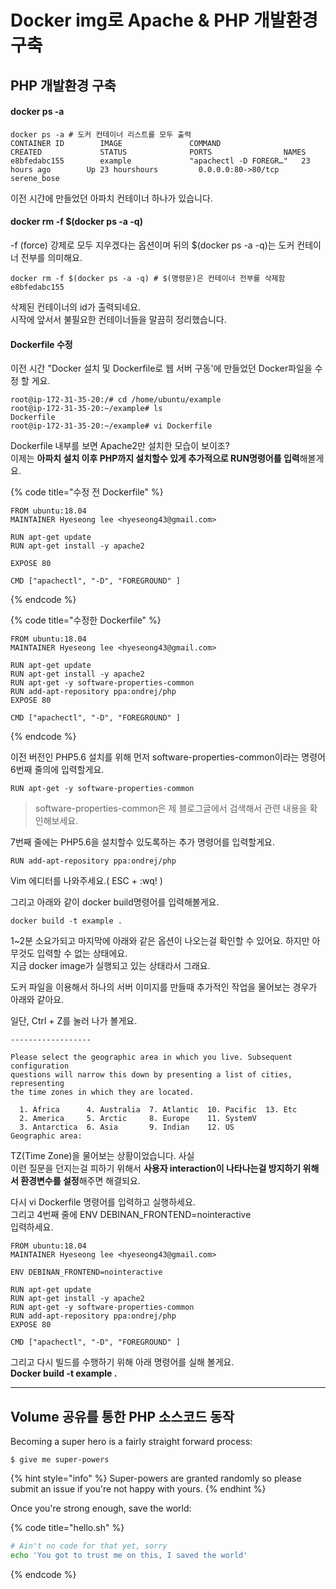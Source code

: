 # Docker img로 Apache & PHP 개발환경 구축

## PHP 개발환경 구축



#### docker ps -a 

```text
docker ps -a # 도커 컨테이너 리스트를 모두 출력
CONTAINER ID        IMAGE               COMMAND                  CREATED             STATUS              PORTS                NAMES
e8bfedabc155        example             "apachectl -D FOREGR…"   23 hours ago        Up 23 hourshours         0.0.0.0:80->80/tcp   serene_bose
```

이전 시간에 만들었던 아파치 컨테이너 하나가 있습니다. 

#### **docker rm -f $\(docker ps -a -q\)**

-f \(force\) 강제로 모두 지우겠다는 옵션이며 뒤의 $\(docker ps -a -q\)는 도커 컨테이너 전부를 의미해요.   

```text
docker rm -f $(docker ps -a -q) # $(명령문)은 컨테이너 전부를 삭제함                                       
e8bfedabc155
```

삭제된 컨테이너의 id가 출력되네요.   
시작에 앞서서  불필요한 컨테이너들을 말끔히 정리했습니다. 



#### Dockerfile 수정 

이전 시간 "Docker 설치 및 Dockerfile로 웹 서버 구동'에 만들었던 Docker파일을 수정 할 게요. 

```text
root@ip-172-31-35-20:/# cd /home/ubuntu/example
root@ip-172-31-35-20:~/example# ls
Dockerfile
root@ip-172-31-35-20:~/example# vi Dockerfile
```

Dockerfile 내부를 보면 Apache2만 설치한 모습이 보이조?  
이제는 **아파치 설치 이후 PHP까지 설치할수 있게 추가적으로 RUN명령어를 입력**해볼게요. 

{% code title="수정 전 Dockerfile" %}
```text
FROM ubuntu:18.04
MAINTAINER Hyeseong lee <hyeseong43@gmail.com>

RUN apt-get update
RUN apt-get install -y apache2

EXPOSE 80

CMD ["apachectl", "-D", "FOREGROUND" ]
```
{% endcode %}



{% code title="수정한 Dockerfile" %}
```text
FROM ubuntu:18.04
MAINTAINER Hyeseong lee <hyeseong43@gmail.com>

RUN apt-get update
RUN apt-get install -y apache2
RUN apt-get -y software-properties-common
RUN add-apt-repository ppa:ondrej/php
EXPOSE 80

CMD ["apachectl", "-D", "FOREGROUND" ]
```
{% endcode %}

 이전 버전인 PHP5.6 설치를 위해 먼저 software-properties-common이라는 명령어 6번째 줄의에  입력할게요. 

```text
RUN apt-get -y software-properties-common
```

> software-properties-common은 제 블로그글에서 검색해서 관련 내용을 확인해보세요.



7번째 줄에는 PHP5.6을 설치할수 있도록하는 추가 명령어를 입력할게요. 

```text
RUN add-apt-repository ppa:ondrej/php
```



Vim 에디터를 나와주세요.\( ESC + :wq! \)

 그리고 아래와 같이 docker build명령어를 입력해볼게요.

```text
docker build -t example .
```

 1~2분 소요가되고 마지막에 아래와 같은 옵션이 나오는걸 확인할 수 있어요.  하지만 아무것도 입력할 수 없는 상태에요.   
지금 docker image가 실행되고 있는 상태라서 그래요. 

  
도커 파일을 이용해서 하나의 서버 이미지를 만들때 추가적인 작업을 물어보는 경우가 아래와 같아요. 

일단, Ctrl + Z를 눌러 나가 볼게요.   


```text
------------------

Please select the geographic area in which you live. Subsequent configuration
questions will narrow this down by presenting a list of cities, representing
the time zones in which they are located.

  1. Africa      4. Australia  7. Atlantic  10. Pacific  13. Etc
  2. America     5. Arctic     8. Europe    11. SystemV
  3. Antarctica  6. Asia       9. Indian    12. US
Geographic area:
```

 TZ\(Time Zone\)을 물어보는 상황이었습니다. 사실   
이런 질문을 던지는걸 피하기 위해서 **사용자 interaction이 나타나는걸 방지하기 위해서 환경변수를 설정**해주면 해결되요. 

다시 vi Dockerfile 명령어를 입력하고 실행하세요.   
그리고 4번째 줄에 ENV DEBINAN\_FRONTEND=nointeractive  
입력하세요. 

```text
FROM ubuntu:18.04
MAINTAINER Hyeseong lee <hyeseong43@gmail.com>

ENV DEBINAN_FRONTEND=nointeractive

RUN apt-get update
RUN apt-get install -y apache2
RUN apt-get -y software-properties-common
RUN add-apt-repository ppa:ondrej/php
EXPOSE 80

CMD ["apachectl", "-D", "FOREGROUND" ]
```

 그리고 다시 빌드를 수행하기 위해 아래 명령어를 실해 볼게요.   
**Docker build -t example .**  


---



## Volume 공유를 통한 PHP 소스코드 동작 

Becoming a super hero is a fairly straight forward process:

```
$ give me super-powers
```

{% hint style="info" %}
 Super-powers are granted randomly so please submit an issue if you're not happy with yours.
{% endhint %}

Once you're strong enough, save the world:

{% code title="hello.sh" %}
```bash
# Ain't no code for that yet, sorry
echo 'You got to trust me on this, I saved the world'
```
{% endcode %}



